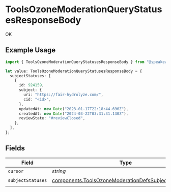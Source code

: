 # ToolsOzoneModerationQueryStatusesResponseBody

OK

## Example Usage

```typescript
import { ToolsOzoneModerationQueryStatusesResponseBody } from "@speakeasy-api/bluesky/models/operations";

let value: ToolsOzoneModerationQueryStatusesResponseBody = {
  subjectStatuses: [
    {
      id: 924159,
      subject: {
        uri: "https://fair-hydrolyze.com/",
        cid: "<id>",
      },
      updatedAt: new Date("2023-01-17T22:18:44.696Z"),
      createdAt: new Date("2024-03-22T03:31:31.130Z"),
      reviewState: "#reviewClosed",
    },
  ],
};
```

## Fields

| Field                                                                                                                          | Type                                                                                                                           | Required                                                                                                                       | Description                                                                                                                    |
| ------------------------------------------------------------------------------------------------------------------------------ | ------------------------------------------------------------------------------------------------------------------------------ | ------------------------------------------------------------------------------------------------------------------------------ | ------------------------------------------------------------------------------------------------------------------------------ |
| `cursor`                                                                                                                       | *string*                                                                                                                       | :heavy_minus_sign:                                                                                                             | N/A                                                                                                                            |
| `subjectStatuses`                                                                                                              | [components.ToolsOzoneModerationDefsSubjectStatusView](../../models/components/toolsozonemoderationdefssubjectstatusview.md)[] | :heavy_check_mark:                                                                                                             | N/A                                                                                                                            |
